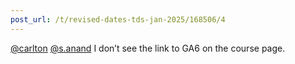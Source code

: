 ```yaml
---
post_url: /t/revised-dates-tds-jan-2025/168506/4
---
```

[@carlton](/u/carlton) [@s.anand](/u/s.anand) I don’t see the link to GA6 on the course page.